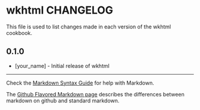 wkhtml CHANGELOG
================

This file is used to list changes made in each version of the wkhtml cookbook.

0.1.0
-----
- [your_name] - Initial release of wkhtml

- - -
Check the [Markdown Syntax Guide](http://daringfireball.net/projects/markdown/syntax) for help with Markdown.

The [Github Flavored Markdown page](http://github.github.com/github-flavored-markdown/) describes the differences between markdown on github and standard markdown.
